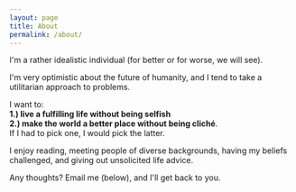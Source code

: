 ```yaml
---
layout: page
title: About
permalink: /about/
---
```


I'm a rather idealistic individual (for better or for worse, we will see).

I'm very optimistic about the future of humanity, and I tend to take a utilitarian approach to problems.

I want to: <br>
**1.) live a fulfilling life without being selfish** <br>
**2.) make the world a better place without being cliché**. <br>
If I had to pick one, I would pick the latter.

I enjoy reading, meeting people of diverse backgrounds, having my beliefs challenged, and giving out unsolicited life advice. 

Any thoughts? Email me (below), and I'll get back to you.


